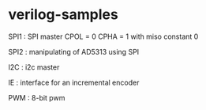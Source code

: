 # verilog-samples

SPI1 : SPI master CPOL = 0 CPHA = 1 with miso constant 0 

SPI2 : manipulating of AD5313 using SPI 

I2C : i2c master

IE : interface for an incremental encoder

PWM : 8-bit pwm
